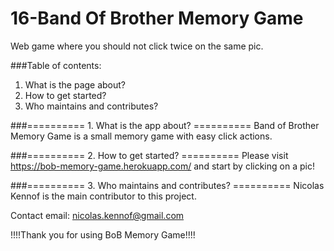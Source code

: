 # 16-Band Of Brother Memory Game
Web game where you should not click twice on the same pic.

###Table of contents:
1. What is the page about?
2. How to get started?
3. Who maintains and contributes?

###========== 1. What is the app about? ==========
Band of Brother Memory Game is a small memory game with easy click actions.

###========== 2. How to get started? ==========
Please visit https://bob-memory-game.herokuapp.com/ and start by clicking on a pic!

###========== 3. Who maintains and contributes? ==========
Nicolas Kennof is the main contributor to this project.

Contact email: nicolas.kennof@gmail.com

!!!!Thank you for using BoB Memory Game!!!!